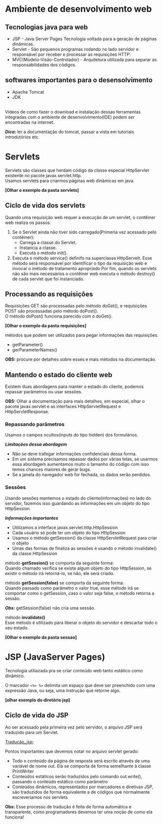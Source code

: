 # Ambiente de desenvolvimento web 

## Tecnologias java para web 

* JSP - Java Server Pages 
Tecnologia voltada para a geração de páginas dinâmicas. 
* Servlet - São pequenos programas rodando no lado servidor e responsável por receber e processar as requisições HTTP.
* MVC(Modelo-Visão-Controlador) - Arquitetura utilizada para separar as responsabilidades dos códigos. 

## softwares importantes para o desensolvimento<br>

* Apache Tomcat 
* JDK

<br>Vídeos de como fazer o download e instalação dessas ferramentas integradas com o ambiente de desenvolvimento(IDE) podem ser encontradas na internet.<br>

***Dica:*** ler a documentação do tomcat, passar a vista em tutoriais introdutórios etc. 

# Servlets 

Servlets são classes que herdam código da classe especial HttpServlet existente no pacote javax.servlet.http.<br>
Usamos servlets para criarmos páginas web dinâmicas em java.<br>

**[Olhar o exemplo da pasta servlets]**

## Ciclo de vida dos servlets 

Quando uma requisição web requer a execução de um servlet, o contêiner web realiza os passos: 
1. Se o Servlet ainda não tiver sido carregado(Primeria vez acessado pelo contêiner): 
   * Carrega a classe do Servlet.
   * Instancia a classe.
   * Executa o método init().
2. Executa o método service() definifo na superclasse HttpServelt. Esse método será responsável por identificar o tipo da requisição web e invocar o método de tratamento apropriado
Por fim, quando os servlets não são mais necessários o contêiner web executa o método destroy() de cada servlet que foi instanciado. 

## Processando as requisições 

Requisições GET são processadas pelo método doGet(), e requisições POST são processadas pelo método doPost().<br>
O método doPost() funciona parecido com o doGet().<br>

**[Olhar o exemplo da pasta requisições]**<br>

métodos que podem ser utilizados para pegar informações das requisições. <br>
* getParameter()
* gerParameterNames()<br>

**OBS:** procure por detalhes sobre esses e mais métodos na documentação.

## Mantendo o estado do cliente web

Existem duas abordagens para manter o estado do cliente, podemos repassar parâmetros ou usar sessões.<br>

**OBS:** Olhar a documentação para mais detalhes, em especial, olhar o pacote javax.servlet e as interfaces HttpServletRequest e HttpServletResponse.

### Repassando parâmetros 

Usamos o campos ocultos(inputs do tipo hidden) dos formulários.<br>

***Limitações dessa abordagem***<br>
* Não se deve trafegar informações confidenciais dessa forma.
* Em um sistema precisamos repassar dados por várias telas, se usarmos essa abordagem aumentamos muito o tamanho do código com isso temos chances maiores de gerar bugs.
* Se a janela do navegador web for fechada, os dados serão perdidos.

### Sessões 

Usando sessões mantemos o estado do cliente(informações) no lado do servidor, fazemos isso guardando as informações em um objeto do tipo HttpSession. <br>

***Informações importantes***<br>
* Utilizamos a interface javax.servlet.http.HttpSession 
* Cada usuário só pode ter um objeto do tipo HttpSession 
* Usamos o método getSession() da classe HttpServletRequest para criar o objeto 
* Umas das formas de finaliza as sessões é usando o método invalidate() da classe HttpSession

método **getSession()** se comporta da seguinte forma:<br>
Quando chamado verifica se existe algum objeto do tipo HttpSession, se existir o método irá retorná-lo, se não, ele será criado.<br>
 
método **getSession(false)** se comporta da seguinte forma:<br> 
Quando passado como parâmetro o valor true, esse método irá se comportar como o getSession, caso o valor seja false, o método retorna a sessão.<br>

***Obs:*** getSession(false) não cria uma sessão.<br>

método **invalidate()**<br>
Esse método é utilizado para liberar o objeto do servidor e descartar todo o seu estado.<br>

**[Olhar o exemplo da pasta sessao]**<br>

# JSP (JavaServer Pages) 

Tecnologia utiliazada pra se criar conteúdo web tanto estático como dinâmico.<br>

O marcador <code><%= %></code> delimita um espaço que deve ser preenchido com uma expressão Java, ou seja, uma instrução que retorne algo.<br>

**[olhar exemplo do diretório jsp]**<br> 

## Ciclo de vida do JSP 

Ao ser acessado pela primeira vez pelo servidor, o arquivo JSP será traduzido para um Servlet.<br>
 
 [Tradução_jsp](/imgs/jsp.png);<br>

 Pontos importantes que devemos notar no arquivo servlet gerado: 
 * Todo o conteúdo da página de resposta será escrito através de uma variável de nome out. Ela se comporta de forma semelhante à classe PrintWriter 
 * Conteúdos estáticos serão traduzidos pelo comando out.write(), passando o conteúdo estático como parâmetro
 * Conteúdos dinâmicos, representados por marcadores e diretivas JSP, são traduzidos de forma equivalente a de códigos que normalmente escreveriamos nos servlets

 **Obs:** Esse processo de tradução é feita de forma automática e transparente, como programadores devemos ter uma noção de como ela funciona! 
